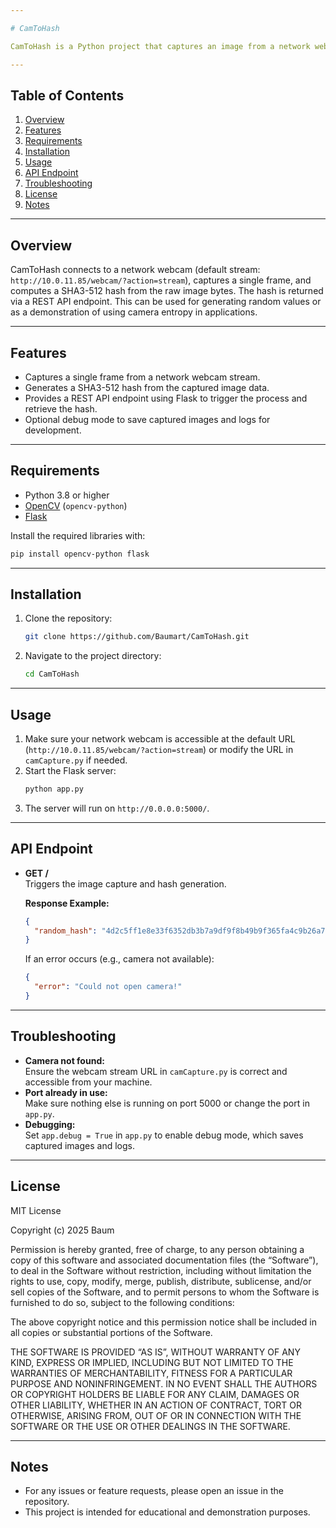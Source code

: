 ```yaml
---

# CamToHash

CamToHash is a Python project that captures an image from a network webcam stream and generates a SHA3-512 hash from the image data. This hash can be used as a source of randomness or for cryptographic purposes. The project provides a simple Flask API endpoint to trigger the image capture and retrieve the generated hash.

---
```


## Table of Contents

1. [Overview](#overview)
2. [Features](#features)
3. [Requirements](#requirements)
4. [Installation](#installation)
5. [Usage](#usage)
6. [API Endpoint](#api-endpoint)
7. [Troubleshooting](#troubleshooting)
8. [License](#license)
9. [Notes](#notes)

---

## Overview

CamToHash connects to a network webcam (default stream: `http://10.0.11.85/webcam/?action=stream`), captures a single frame, and computes a SHA3-512 hash from the raw image bytes. The hash is returned via a REST API endpoint. This can be used for generating random values or as a demonstration of using camera entropy in applications.

---

## Features

- Captures a single frame from a network webcam stream.
- Generates a SHA3-512 hash from the captured image data.
- Provides a REST API endpoint using Flask to trigger the process and retrieve the hash.
- Optional debug mode to save captured images and logs for development.

---

## Requirements

- Python 3.8 or higher
- [OpenCV](https://pypi.org/project/opencv-python/) (`opencv-python`)
- [Flask](https://pypi.org/project/Flask/`)

Install the required libraries with:

```bash
pip install opencv-python flask
```

---

## Installation

1. Clone the repository:
   ```bash
   git clone https://github.com/Baumart/CamToHash.git
   ```
2. Navigate to the project directory:
   ```bash
   cd CamToHash
   ```

---

## Usage

1. Make sure your network webcam is accessible at the default URL (`http://10.0.11.85/webcam/?action=stream`) or modify the URL in `camCapture.py` if needed.
2. Start the Flask server:
   ```bash
   python app.py
   ```
3. The server will run on `http://0.0.0.0:5000/`.


---

## API Endpoint

- **GET /**  
  Triggers the image capture and hash generation.

  **Response Example:**
  ```json
  {
    "random_hash": "4d2c5ff1e8e33f6352db3b7a9df9f8b49b9f365fa4c9b26a73772b8e529ec6b7..."
  }
  ```

  If an error occurs (e.g., camera not available):
  ```json
  {
    "error": "Could not open camera!"
  }
  ```

---

## Troubleshooting

- **Camera not found:**  
  Ensure the webcam stream URL in `camCapture.py` is correct and accessible from your machine.
- **Port already in use:**  
  Make sure nothing else is running on port 5000 or change the port in `app.py`.
- **Debugging:**  
  Set `app.debug = True` in `app.py` to enable debug mode, which saves captured images and logs.

---

## License

MIT License

Copyright (c) 2025 Baum

Permission is hereby granted, free of charge, to any person obtaining a copy
of this software and associated documentation files (the “Software”), to deal
in the Software without restriction, including without limitation the rights
to use, copy, modify, merge, publish, distribute, sublicense, and/or sell
copies of the Software, and to permit persons to whom the Software is
furnished to do so, subject to the following conditions:

The above copyright notice and this permission notice shall be included in all
copies or substantial portions of the Software.

THE SOFTWARE IS PROVIDED “AS IS”, WITHOUT WARRANTY OF ANY KIND, EXPRESS OR
IMPLIED, INCLUDING BUT NOT LIMITED TO THE WARRANTIES OF MERCHANTABILITY,
FITNESS FOR A PARTICULAR PURPOSE AND NONINFRINGEMENT. IN NO EVENT SHALL THE
AUTHORS OR COPYRIGHT HOLDERS BE LIABLE FOR ANY CLAIM, DAMAGES OR OTHER
LIABILITY, WHETHER IN AN ACTION OF CONTRACT, TORT OR OTHERWISE, ARISING FROM,
OUT OF OR IN CONNECTION WITH THE SOFTWARE OR THE USE OR OTHER DEALINGS IN THE
SOFTWARE.

---

## Notes

- For any issues or feature requests, please open an issue in the repository.
- This project is intended for educational and demonstration purposes.

